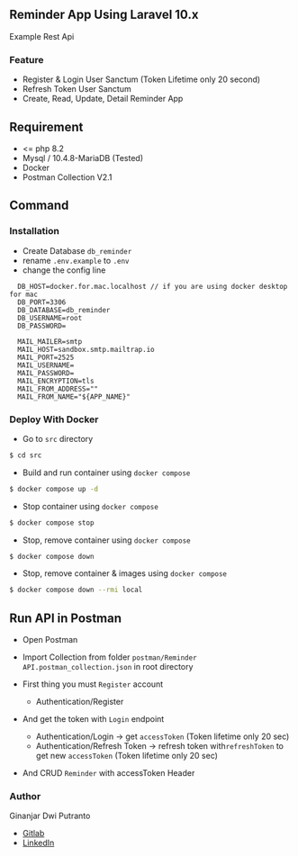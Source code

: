 ## Reminder App Using Laravel 10.x

Example Rest Api

### Feature

- Register & Login User Sanctum (Token Lifetime only 20 second)
- Refresh Token User Sanctum
- Create, Read, Update, Detail Reminder App 

## Requirement
- <= php 8.2
- Mysql / 10.4.8-MariaDB (Tested)
- Docker
- Postman Collection V2.1

## Command

### Installation

  - Create Database `db_reminder`
  - rename `.env.example` to `.env`
  - change the config line
  ```env
    DB_HOST=docker.for.mac.localhost // if you are using docker desktop for mac
    DB_PORT=3306
    DB_DATABASE=db_reminder
    DB_USERNAME=root
    DB_PASSWORD=

    MAIL_MAILER=smtp
    MAIL_HOST=sandbox.smtp.mailtrap.io
    MAIL_PORT=2525
    MAIL_USERNAME=
    MAIL_PASSWORD=
    MAIL_ENCRYPTION=tls
    MAIL_FROM_ADDRESS=""
    MAIL_FROM_NAME="${APP_NAME}"
  ```

### Deploy With Docker

  - Go to `src` directory

  ```sh
  $ cd src
  ```

  - Build and run container using `docker compose`

  ```sh
  $ docker compose up -d
  ```

  - Stop container using `docker compose`

  ```sh
  $ docker compose stop
  ```

  - Stop, remove container using `docker compose`

  ```sh
  $ docker compose down
  ```

  - Stop, remove container & images using `docker compose`

  ```sh
  $ docker compose down --rmi local
  ```


## Run API in Postman

- Open Postman
- Import Collection from folder `postman/Reminder API.postman_collection.json` in root directory 
- First thing you must `Register` account
    - Authentication/Register
- And get the token with `Login` endpoint
    - Authentication/Login -> get `accessToken` (Token lifetime only 20 sec)
    - Authentication/Refresh Token -> refresh token with`refreshToken` to get new `accessToken` (Token lifetime only 20 sec)

- And CRUD `Reminder` with accessToken Header


### Author

Ginanjar Dwi Putranto

- [Gitlab](https://gitlab.com/genjerdotkom)
- [LinkedIn](https://www.linkedin.com/in/ginanjar-putranto-0416a913b/)
